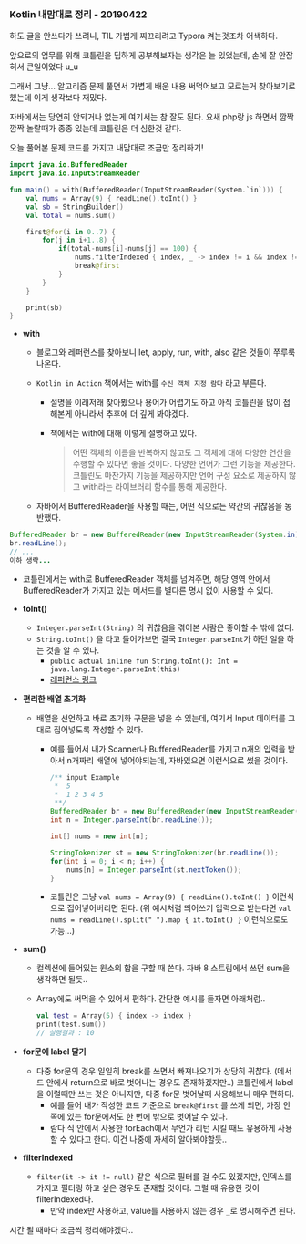 ### Kotlin 내맘대로 정리 - 20190422



하도 글을 안쓰다가 쓰려니, TIL 가볍게 찌끄리려고 Typora  켜는것조차 어색하다.



앞으로의 업무를 위해 코틀린을 딥하게 공부해보자는 생각은 늘 있었는데, 손에 잘 안잡혀서 큰일이었다 u_u

그래서 그냥... 알고리즘 문제 풀면서 가볍게 배운 내용 써먹어보고 모르는거 찾아보기로 했는데 이게 생각보다 재밌다.



자바에서는 당연히 안되거나 없는게 여기서는 참 잘도 된다. 요새 php랑 js 하면서 깜짝깜짝 놀랄때가 종종 있는데 코틀린은 더 심한것 같다.



오늘 풀어본 문제 코드를 가지고 내맘대로 조금만 정리하기!



```Kotlin
import java.io.BufferedReader
import java.io.InputStreamReader

fun main() = with(BufferedReader(InputStreamReader(System.`in`))) {
    val nums = Array(9) { readLine().toInt() }
    val sb = StringBuilder()
    val total = nums.sum()

    first@for(i in 0..7) {
        for(j in i+1..8) {
            if(total-nums[i]-nums[j] == 100) {
                nums.filterIndexed { index, _ -> index != i && index != j }.sorted().forEach { sb.append(it).append("\n") }
                break@first
            }
        }
    }

    print(sb)
}
```



* **with**

  * 블로그와 레퍼런스를 찾아보니 let, apply, run, with, also 같은 것들이 쭈루룩 나온다.

  * `Kotlin in Action` 책에서는 with를 `수신 객체 지정 람다` 라고 부른다.

    * 설명을 이래저래 찾아봤으나 용어가 어렵기도 하고 아직 코틀린을 많이 접해본게 아니라서 추후에 더 깊게 봐야겠다.

    * 책에서는 with에 대해 이렇게 설명하고 있다.

      > 어떤 객체의 이름을 반복하지 않고도 그 객체에 대해 다양한 연산을 수행할 수 있다면 좋을 것이다. 다양한 언어가 그런 기능을 제공한다. 코틀린도 마찬가지 기능을 제공하지만 언어 구성 요소로 제공하지 않고  with라는 라이브러리 함수를 통해 제공한다.

  * 자바에서 BufferedReader을 사용할 때는, 어떤 식으로든 약간의 귀찮음을 동반했다.
```java
BufferedReader br = new BufferedReader(new InputStreamReader(System.in));
br.readLine();
// ...
이하 생략...
```

  * 코틀린에서는 with로 BufferedReader 객체를 넘겨주면, 해당 영역 안에서 BufferedReader가 가지고 있는 메서드를 별다른 명시 없이 사용할 수 있다.
  
* **toInt()**

  * `Integer.parseInt(String)` 의 귀찮음을 겪어본 사람은 좋아할 수 밖에 없다.
  * `String.toInt()` 을 타고 들어가보면 결국 `Integer.parseInt`가 하던 일을 하는 것을 알 수 있다.
    * `public actual inline fun String.toInt(): Int = java.lang.Integer.parseInt(this)`
    * [레퍼런스 링크](https://kotlinlang.org/api/latest/jvm/stdlib/kotlin.text/to-int.html)

* **편리한 배열 초기화**

  * 배열을 선언하고 바로 초기화 구문을 넣을 수 있는데, 여기서 Input 데이터를 그대로 집어넣도록 작성할 수 있다.

    * 예를 들어서 내가 Scanner나 BufferedReader를 가지고 n개의 입력을 받아서 n개짜리 배열에 넣어야되는데, 자바였으면 이런식으로 썼을 것이다.

      ```java
      /** input Example
       *  5
       *  1 2 3 4 5
       **/
      BufferedReader br = new BufferedReader(new InputStreamReader(System.in));
      int n = Integer.parseInt(br.readLine());
      
      int[] nums = new int[n];
      
      StringTokenizer st = new StringTokenizer(br.readLine());
      for(int i = 0; i < n; i++) {
          nums[n] = Integer.parseInt(st.nextToken());
      }
      ```

    * 코틀린은 그냥 `val nums = Array(9) { readLine().toInt() }` 이런식으로 집어넣어버리면 된다. (위 예시처럼 띄어쓰기 입력으로 받는다면 `val nums = readLine().split(" ").map { it.toInt() }` 이런식으로도 가능...)

* **sum()**

  * 컬렉션에 들어있는 원소의 합을 구할 때 쓴다. 자바 8 스트림에서 쓰던 sum을 생각하면 될듯..

  * Array에도 써먹을 수 있어서 편하다. 간단한 예시를 들자면 아래처럼..

    ```Kotlin
    val test = Array(5) { index -> index }
    print(test.sum())
    // 실행결과 : 10
    ```

* **for문에 label 달기**

  * 다중 for문의 경우 일일히 break를 쓰면서 빠져나오기가 상당히 귀찮다. (메서드 안에서 return으로 바로 벗어나는 경우도 존재하겠지만..) 코틀린에서 label을 이럴때만 쓰는 것은 아니지만, 다중 for문 벗어날때 사용해보니 매우 편하다.
    * 예를 들어 내가 작성한 코드 기준으로 `break@first` 를 쓰게 되면, 가장 안쪽에 있는 for문에서도 한 번에 밖으로 벗어날 수 있다.
    * 람다 식 안에서 사용한 forEach에서 무언가 리턴 시킬 때도 유용하게 사용할 수 있다고 한다. 이건 나중에 자세히 알아봐야할듯..

* **filterIndexed**

  * `filter(it -> it != null)` 같은 식으로 필터를 걸 수도 있겠지만, 인덱스를 가지고 필터링 하고 싶은 경우도 존재할 것이다. 그럴 때 유용한 것이 filterIndexed다.
    * 만약 index만 사용하고, value를 사용하지 않는 경우 `_`로 명시해주면 된다.



시간 될 때마다 조금씩 정리해야겠다..


